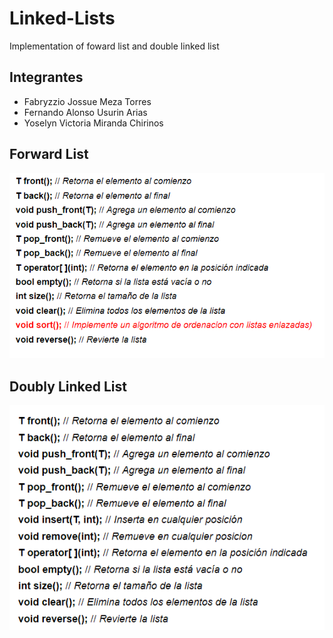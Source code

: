 # Linked-Lists
Implementation of foward list and double linked list
## Integrantes
- Fabryzzio Jossue Meza Torres
- Fernando Alonso Usurin Arias
- Yoselyn Victoria Miranda Chirinos
## Forward List
![](forward.png)

## Doubly Linked List
![](double.png)
